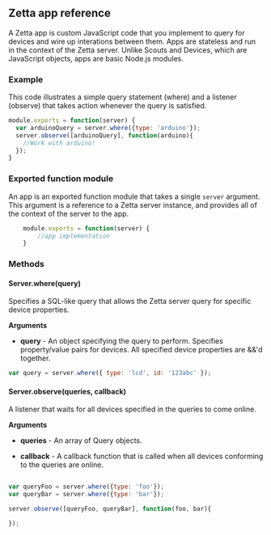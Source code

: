 ## Zetta app reference

A Zetta app is custom JavaScript code that you implement to query for devices and wire up interations between them. Apps are stateless and run in the context of the Zetta server. Unlike Scouts and Devices, which are JavaScript objects, apps are basic Node.js modules. 

### Example

This code illustrates a simple query statement (where) and a listener (observe) that takes action whenever the query is satisfied. 

```js
module.exports = function(server) {
  var arduinoQuery = server.where({type: 'arduino'});
  server.observe([arduinoQuery], function(arduino){
    //Work with arduino!
  });
}
```


### Exported function module

An app is an exported function module that takes a single `server` argument. This argument is a reference to a Zetta server instance, and provides all of the context of the server to the app. 

```js
    module.exports = function(server) {
        //app implementation
    }
```


### Methods


#### Server.where(query)

Specifies a SQL-like query that allows the Zetta server query for specific device properties. 

**Arguments**

* **query** - An object specifying the query to perform. Specifies property/value pairs for devices. All specified device properties are &&'d together.

```js
var query = server.where({ type: 'lcd', id: '123abc' });
```

#### Server.observe(queries, callback)

A listener that waits for all devices specified in the queries to come online. 

**Arguments**

* **queries** - An array of Query objects. 

* **callback** - A callback function that is called when all devices conforming to the queries are online. 

```js

var queryFoo = server.where({type: 'foo'});
var queryBar = server.where({type: 'bar'});

server.observe([queryFoo, queryBar], function(foo, bar){

});

```